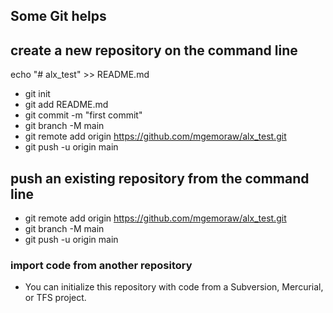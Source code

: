 ## Some Git helps
## create a new repository on the command line
echo "# alx_test" >> README.md
- git init
- git add README.md
- git commit -m "first commit"
- git branch -M main
- git remote add origin <https://github.com/mgemoraw/alx_test.git>
- git push -u origin main
  

## push an existing repository from the command line
- git remote add origin <https://github.com/mgemoraw/alx_test.git>
- git branch -M main
- git push -u origin main


### import code from another repository
- You can initialize this repository with code from a Subversion, Mercurial, or TFS project.
